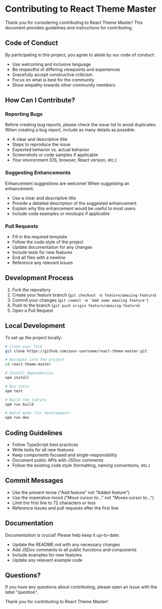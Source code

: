 # Contributing to React Theme Master

Thank you for considering contributing to React Theme Master! This document provides guidelines and instructions for contributing.

## Code of Conduct

By participating in this project, you agree to abide by our code of conduct:

- Use welcoming and inclusive language
- Be respectful of differing viewpoints and experiences
- Gracefully accept constructive criticism
- Focus on what is best for the community
- Show empathy towards other community members

## How Can I Contribute?

### Reporting Bugs

Before creating bug reports, please check the issue list to avoid duplicates. When creating a bug report, include as many details as possible:

- A clear and descriptive title
- Steps to reproduce the issue
- Expected behavior vs. actual behavior
- Screenshots or code samples if applicable
- Your environment (OS, browser, React version, etc.)

### Suggesting Enhancements

Enhancement suggestions are welcome! When suggesting an enhancement:

- Use a clear and descriptive title
- Provide a detailed description of the suggested enhancement
- Explain why this enhancement would be useful to most users
- Include code examples or mockups if applicable

### Pull Requests

- Fill in the required template
- Follow the code style of the project
- Update documentation for any changes
- Include tests for new features
- End all files with a newline
- Reference any relevant issues

## Development Process

1. Fork the repository
2. Create your feature branch (`git checkout -b feature/amazing-feature`)
3. Commit your changes (`git commit -m 'Add some amazing feature'`)
4. Push to the branch (`git push origin feature/amazing-feature`)
5. Open a Pull Request

## Local Development

To set up the project locally:

```bash
# Clone your fork
git clone https://github.com/your-username/react-theme-master.git

# Navigate into the project
cd react-theme-master

# Install dependencies
npm install

# Run tests
npm test

# Build the library
npm run build

# Watch mode (for development)
npm run dev
```

## Coding Guidelines

- Follow TypeScript best practices
- Write tests for all new features
- Keep components focused and single-responsibility
- Document public APIs with JSDoc comments
- Follow the existing code style (formatting, naming conventions, etc.)

## Commit Messages

- Use the present tense ("Add feature" not "Added feature")
- Use the imperative mood ("Move cursor to..." not "Moves cursor to...")
- Limit the first line to 72 characters or less
- Reference issues and pull requests after the first line

## Documentation

Documentation is crucial! Please help keep it up-to-date:

- Update the README.md with any necessary changes
- Add JSDoc comments to all public functions and components
- Include examples for new features
- Update any relevant example code

## Questions?

If you have any questions about contributing, please open an issue with the label "question".

Thank you for contributing to React Theme Master!